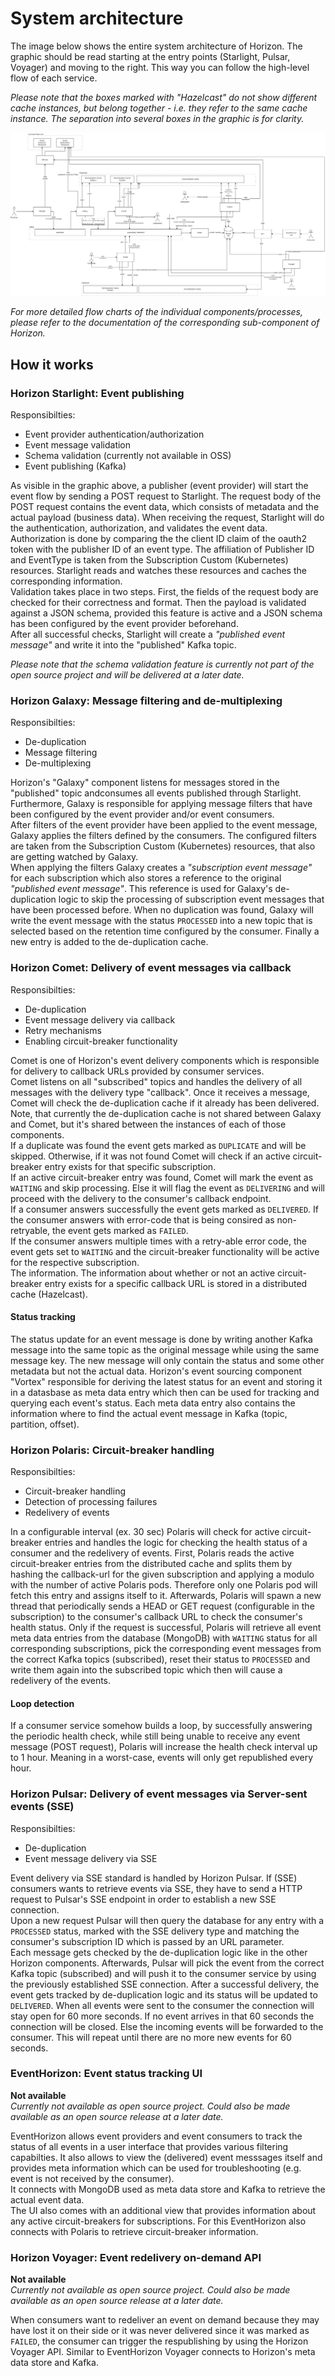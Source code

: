 # System architecture
The image below shows the entire system architecture of Horizon.
The graphic should be read starting at the entry points (Starlight, Pulsar, Voyager) and moving to the right. This way you can follow the high-level flow of each service.  

*Please note that the boxes marked with "Hazelcast" do not show different cache instances, but belong together - i.e. they refer to the same cache instance. The separation into several boxes in the graphic is for clarity.*  

![Architecture](./imgs/Horizon-Architecture-Detail.webp)

*For more detailed flow charts of the individual components/processes, please refer to the documentation of the corresponding sub-component of Horizon.*

## How it works

### Horizon Starlight: Event publishing

Responsibilties:
- Event provider authentication/authorization
- Event message validation
- Schema validation (currently not available in OSS)
- Event publishing (Kafka)

As visible in the graphic above, a publisher (event provider) will start the event flow by sending a POST request to Starlight. The request body of the POST request contains the event data, which consists of metadata and the actual payload (business data). When receiving the request, Starlight will do the authentication, authorization, and validates the event data.  
Authorization is done by comparing the the client ID claim of the oauth2 token with the publisher ID of an event type. The affiliation of Publisher ID and EventType is taken from the Subscription Custom (Kubernetes) resources. Starlight reads and watches these resources and caches the corresponding information.  
Validation takes place in two steps. First, the fields of the request body are checked for their correctness and format. Then the payload is validated against a JSON schema, provided this feature is active and a JSON schema has been configured by the event provider beforehand.  
After all successful checks, Starlight will create a *"published event message"* and write it into the "published" Kafka topic.  

*Please note that the schema validation feature is currently not part of the open source project and will be delivered at a later date.*

### Horizon Galaxy: Message filtering and de-multiplexing

Responsibilties:
- De-duplication
- Message filtering
- De-multiplexing

Horizon's "Galaxy" component listens for messages stored in the "published" topic andconsumes all events published through Starlight. Furthermore, Galaxy is responsible for applying message filters that have been configured by the event provider and/or event consumers.  
After filters of the event provider have been applied to the event message, Galaxy applies the filters defined by the consumers. The configured filters are taken from the Subscription Custom (Kubernetes) resources, that also are getting watched by Galaxy.  
When applying the filters Galaxy creates a *"subscription event message"* for each subscription which also stores a reference to the original *"published event message"*. This reference is used for Galaxy's de-duplication logic to skip the processing of subscription event messages that have been processed before. When no duplication was found, Galaxy will write the event message with the status `PROCESSED` into a new topic that is selected based on the retention time configured by the consumer. Finally a new entry is added to the de-duplication cache. 


### Horizon Comet: Delivery of event messages via callback

Responsibilties:
- De-duplication
- Event message delivery via callback
- Retry mechanisms
- Enabling circuit-breaker functionality

Comet is one of Horizon's event delivery components which is responsible for delivery to callback URLs provided by consumer services.  
Comet listens on all "subscribed" topics and handles the delivery of all messages with the delivery type "callback". Once it receives a message, Comet will check the de-duplication cache if it already has been delivered. Note, that currently the de-duplication cache is not shared between Galaxy and Comet, but it's shared between the instances of each of those components.  
If a duplicate was found the event gets marked as `DUPLICATE` and will be skipped. Otherwise, if it was not found Comet will check if an active circuit-breaker entry exists for that specific subscription.  
If an active circuit-breaker entry was found, Comet will mark the event as `WAITING` and skip processing. Else it will flag the event as `DELIVERING` and will proceed with the delivery to the consumer's callback endpoint.  
If a consumer answers successfully the event gets marked as `DELIVERED`. If the consumer answers with error-code that is being consired as non-retryable, the event gets marked as `FAILED`.  
If the consumer answers multiple times with a retry-able error code, the event gets set to `WAITING` and the circuit-breaker functionality will be active for the respective subscription.  
The information. The information about whether or not an active circuit-breaker entry exists for a specific callback URL is stored in a distributed cache (Hazelcast).

#### Status tracking

The status update for an event message is done by writing another Kafka message into the same topic as the original message while using the same message key. The new message will only contain the status and some other metadata but not the actual data. Horizon's event sourcing component "Vortex" responsible for deriving the latest status for an event and storing it in a datasbase as meta data entry which then can be used for tracking and querying each event's status. Each meta data entry also contains the information where to find the actual event message in Kafka (topic, partition, offset).

### Horizon Polaris: Circuit-breaker handling

Responsibilties:
- Circuit-breaker handling
- Detection of processing failures
- Redelivery of events

In a configurable interval (ex. 30 sec) Polaris will check for active circuit-breaker entries and handles the logic for checking the health status of a consumer and the redelivery of events. First, Polaris reads the active circuit-breaker entries from the distributed cache and splits them by hashing the callback-url for the given subscription and applying a modulo with the number of active Polaris pods. Therefore only one Polaris pod will fetch this entry and assigns itself to it. Afterwards, Polaris will spawn a new thread that periodically sends a HEAD or GET request (configurable in the subscription) to the consumer's callback URL to check the consumer's health status. Only if the request is successful, Polaris will retrieve all event meta data entries from the database (MongoDB) with `WAITING` status for all corresponding subscriptions, pick the corresponding event messages from the correct Kafka topics (subscribed), reset their status to `PROCESSED` and write them again into the subscribed topic which then will cause a redelivery of the events.

#### Loop detection

If a consumer service somehow builds a loop, by successfully answering the periodic health check, while still being unable to receive any event message (POST request), Polaris will increase the health check interval up to 1 hour. Meaning in a worst-case, events will only get republished every hour.

### Horizon Pulsar: Delivery of event messages via Server-sent events (SSE)

Responsibilties:
- De-duplication
- Event message delivery via SSE

Event delivery via SSE standard is handled by Horizon Pulsar. If (SSE) consumers wants to retrieve events via SSE, they have to send a HTTP request to Pulsar's SSE endpoint in order to establish a new SSE connection.  
Upon a new request Pulsar will then query the database for any entry with a `PROCESSED` status, marked with the SSE delivery type and matching the consumer's subscription ID which is passed by an URL parameter.  
Each message gets checked by the de-duplication logic like in the other Horizon components. Afterwards, Pulsar will pick the event from the correct Kafka topic (subscribed) and will push it to the consumer service by using the previously established SSE connection. After a successful delivery, the event gets tracked by de-duplication logic and its status will be updated to `DELIVERED`. When all events were sent to the consumer the connection will stay open for 60 more seconds. If no event arrives in that 60 seconds the connection will be closed. Else the incoming events will be forwarded to the consumer. This will repeat until there are no more new events for 60 seconds. 

### EventHorizon: Event status tracking UI

**Not available**  
*Currently not available as open source project. Could also be made available as an open source release at a later date.*

EventHorizon allows event providers and event consumers to track the status of all events in a user interface that provides various filtering capabilties. It also allows to view the (delivered) event messsages itself and provides meta information which can be used for troubleshooting (e.g. event is not received by the consumer).  
It connects with MongoDB used as meta data store and Kafka to retrieve the actual event data.  
The UI also comes with an additional view that provides information about any active circuit-breakers for subscriptions. For this EventHorizon also connects with Polaris to retrieve circuit-breaker information.

### Horizon Voyager: Event redelivery on-demand API

**Not available**  
*Currently not available as open source project. Could also be made available as an open source release at a later date.*

When consumers want to redeliver an event on demand because they may have lost it on their side or it was never delivered since it was marked as `FAILED`, the consumer can trigger the respublishing by using the Horizon Voyager API. Similar to EventHorizon Voyager connects to Horizon's meta data store and Kafka.
